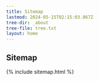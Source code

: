 ```yaml
---
title: Sitemap
lastmod: 2024-05-15T02:15:03.067Z
tree-dir: _about
tree-file: tree.txt
layout: home
---
```


## Sitemap

{% include sitemap.html %}